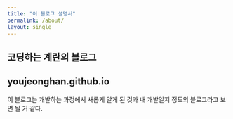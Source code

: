 ```yaml
---
title: "이 블로그 설명서"
permalink: /about/
layout: single
--- 
```

## 코딩하는 계란의 블로그
## youjeonghan.github.io

이 블로그는 개발하는 과정에서 새롭게 알게 된 것과 내 개발일지 정도의 블로그라고 보면 될 거 같다.